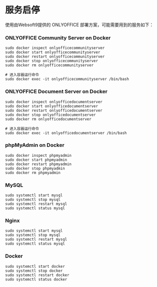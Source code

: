 # 服务启停

使用由Websoft9提供的 ONLYOFFICE 部署方案，可能需要用到的服务如下：

### ONLYOFFICE Community Server on Docker

```shell
sudo docker inspect onlyofficecommunityserver
sudo docker start onlyofficecommunityserver
sudo docker restart onlyofficecommunityserver
sudo docker stop onlyofficecommunityserver
sudo docker rm onlyofficecommunityserver

# 进入容器运行命令
sudo docker exec -it onlyofficecommunityserver /bin/bash
```


### ONLYOFFICE Document Server on Docker

```shell
sudo docker inspect onlyofficedocumentserver
sudo docker start onlyofficedocumentserver
sudo docker restart onlyofficedocumentserver
sudo docker stop onlyofficedocumentserver
sudo docker rm onlyofficedocumentserver

# 进入容器运行命令
sudo docker exec -it onlyofficedocumentserver /bin/bash
```

### phpMyAdmin on Docker
```shell
sudo docker inspect phpmyadmin
sudo docker start phpmyadmin
sudo docker restart phpmyadmin
sudo docker stop phpmyadmin
sudo docker rm phpmyadmin
```

### MySQL

```shell
sudo systemctl start mysql
sudo systemctl stop mysql
sudo systemctl restart mysql
sudo systemctl status mysql
```

### Nginx

```shell
sudo systemctl start mysql
sudo systemctl stop mysql
sudo systemctl restart mysql
sudo systemctl status mysql
```


### Docker
```shell
sudo systemctl start docker
sudo systemctl stop docker
sudo systemctl restart docker
sudo systemctl status docker
```
